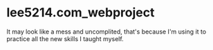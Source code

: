 # lee5214.com_webproject
It may look like a mess and uncomplited, that's because I'm using it to practice all the new skills I taught myself.
